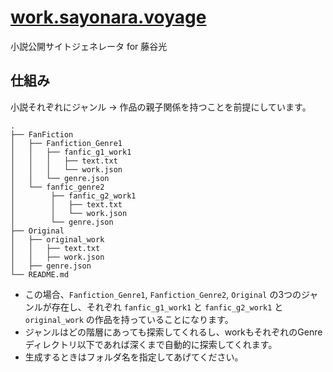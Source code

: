 # [work.sayonara.voyage](https://work.sayonara.voyage)

小説公開サイトジェネレータ for 藤谷光

## 仕組み

小説それぞれにジャンル -> 作品の親子関係を持つことを前提にしています。

```
.
├── FanFiction
│   ├── Fanfiction_Genre1
│   │   ├── fanfic_g1_work1
│   │   │   ├── text.txt
│   │   │   └── work.json
│   │   └── genre.json
│   └── fanfic_genre2
│        ├── fanfic_g2_work1
│        │   ├── text.txt
│        │   └── work.json
│        └── genre.json
├── Original
│   ├── original_work
│   │   ├── text.txt
│   │   ├── work.json
│   ├── genre.json
└── README.md
```

- この場合、`Fanfiction_Genre1`, `Fanfiction_Genre2`, `Original` の3つのジャンルが存在し、それぞれ `fanfic_g1_work1` と `fanfic_g2_work1` と `original_work` の作品を持っていることになります。
- ジャンルはどの階層にあっても探索してくれるし、workもそれぞれのGenreディレクトリ以下であれば深くまで自動的に探索してくれます。
- 生成するときはフォルダ名を指定してあげてください。